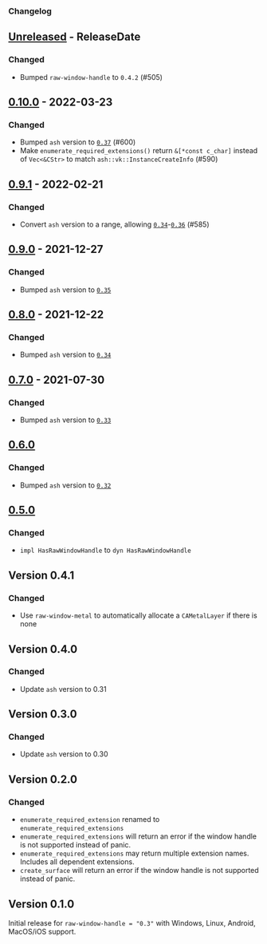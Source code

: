 ### Changelog

## [Unreleased] - ReleaseDate

### Changed

- Bumped `raw-window-handle` to `0.4.2` (#505)

## [0.10.0] - 2022-03-23

### Changed

- Bumped `ash` version to [`0.37`](https://github.com/MaikKlein/ash/releases/tag/0.37.0) (#600)
- Make `enumerate_required_extensions()` return `&[*const c_char]` instead of `Vec<&CStr>` to match `ash::vk::InstanceCreateInfo` (#590)

## [0.9.1] - 2022-02-21

### Changed

- Convert `ash` version to a range, allowing [`0.34`](https://github.com/MaikKlein/ash/releases/tag/0.34.0)-[`0.36`](https://github.com/MaikKlein/ash/releases/tag/0.36.0) (#585)

## [0.9.0] - 2021-12-27

### Changed

- Bumped `ash` version to [`0.35`](https://github.com/MaikKlein/ash/releases/tag/0.35.0)

## [0.8.0] - 2021-12-22

### Changed

- Bumped `ash` version to [`0.34`](https://github.com/MaikKlein/ash/releases/tag/0.34.0)

## [0.7.0] - 2021-07-30

### Changed

- Bumped `ash` version to [`0.33`](https://github.com/MaikKlein/ash/releases/tag/0.33.0)

## [0.6.0]

### Changed

- Bumped `ash` version to [`0.32`](https://github.com/MaikKlein/ash/releases/tag/0.32.0)

## [0.5.0]

### Changed
- `impl HasRawWindowHandle` to `dyn HasRawWindowHandle`

## Version 0.4.1

### Changed
- Use `raw-window-metal` to automatically allocate a `CAMetalLayer` if there is none

## Version 0.4.0

### Changed
- Update `ash` version to 0.31

## Version 0.3.0

### Changed
- Update `ash` version to 0.30

## Version 0.2.0

### Changed
- `enumerate_required_extension` renamed to `enumerate_required_extensions`
- `enumerate_required_extensions` will return an error if the window handle is not supported instead of panic.
- `enumerate_required_extensions` may return multiple extension names. Includes all dependent extensions.
- `create_surface` will return an error if the window handle is not supported instead of panic.

## Version 0.1.0
Initial release for `raw-window-handle = "0.3"` with Windows, Linux, Android, MacOS/iOS support.

[Unreleased]: https://github.com/MaikKlein/ash/compare/ash-window-0.10.0...HEAD
[0.10.0]: https://github.com/MaikKlein/ash/releases/tag/ash-window-0.10.0
[0.9.1]: https://github.com/MaikKlein/ash/releases/tag/ash-window-0.9.1
[0.9.0]: https://github.com/MaikKlein/ash/releases/tag/ash-window-0.9.0
[0.8.0]: https://github.com/MaikKlein/ash/releases/tag/ash-window-0.8.0
[0.7.0]: https://github.com/MaikKlein/ash/releases/tag/ash-window-0.7.0
[0.6.0]: https://github.com/MaikKlein/ash/releases/tag/ash-window-0.6.0
[0.5.0]: https://github.com/MaikKlein/ash/releases/tag/ash-window-0.5.0
